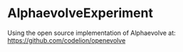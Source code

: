 # AlphaevolveExperiment

Using the open source implementation of Alphaevolve at: https://github.com/codelion/openevolve
